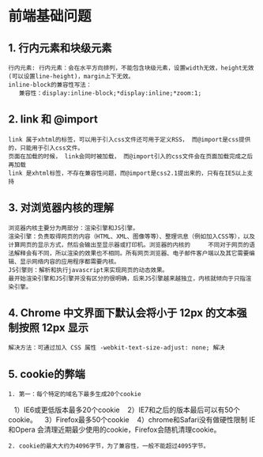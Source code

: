 # 前端基础问题

## 1. 行内元素和块级元素
    行内元素: 行内元素：会在水平方向排列，不能包含块级元素，设置width无效，height无效(可以设置line-height)，margin上下无效。
    inline-block的兼容性写法： 
       兼容性：display:inline-block;*display:inline;*zoom:1;
## 2. link 和 @import
    link 属于xhtml的标签，可以用于引入css文件还可用于定义RSS， 而@import是css提供的，只能用于引入css文件。
    页面在加载的时候， link会同时被加载， 而@import引入的css文件会在页面加载完成之后再加载
    link 是xhtml标签，不存在兼容性问题，而@import是css2.1提出来的，只有在IE5以上支持

## 3. 对浏览器内核的理解
    浏览器内核主要分为两部分：渲染引擎和JS引擎。 
    渲染引擎：负责取得网页的内容（HTML、XML、图像等等）、整理讯息（例如加入CSS等），以及计算网页的显示方式，然后会输出至显示器或打印机。浏览器的内核的     不同对于网页的语法解释会有不同，所以渲染的效果也不相同。所有网页浏览器、电子邮件客户端以及其它需要编辑、显示网络内容的应用程序都需要内核。
    JS引擎则：解析和执行javascript来实现网页的动态效果。
    最开始渲染引擎和JS引擎并没有区分的很明确，后来JS引擎越来越独立，内核就倾向于只指渲染引擎。

## 4. Chrome 中文界面下默认会将小于 12px 的文本强制按照 12px 显示
    解决方法：可通过加入 CSS 属性 -webkit-text-size-adjust: none; 解决
    
## 5. cookie的弊端
    1. 第一：每个特定的域名下最多生成20个cookie
    1）IE6或更低版本最多20个cookie
    2）IE7和之后的版本最后可以有50个cookie。
    3）Firefox最多50个cookie
    4）chrome和Safari没有做硬性限制
    IE和Opera 会清理近期最少使用的cookie，Firefox会随机清理cookie。
    
    2. cookie的最大大约为4096字节，为了兼容性，一般不能超过4095字节。
